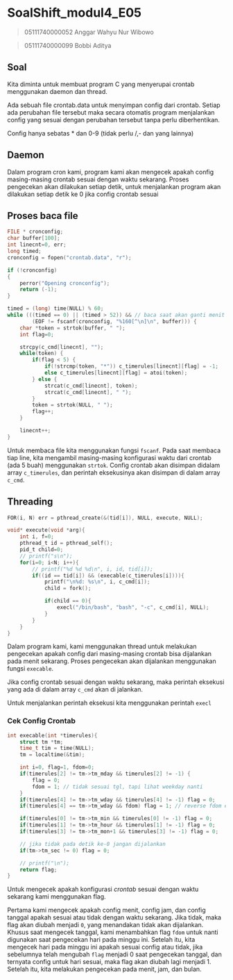 # SoalShift_modul4_E05

> 05111740000052 Anggar Wahyu Nur Wibowo

>  05111740000099 Bobbi Aditya

## Soal
Kita diminta untuk membuat program C yang menyerupai crontab menggunakan daemon dan thread. 

Ada sebuah file crontab.data untuk menyimpan config dari crontab. Setiap ada perubahan file tersebut maka secara otomatis program menjalankan config yang sesuai dengan perubahan tersebut tanpa perlu diberhentikan. 

Config hanya sebatas * dan 0-9 (tidak perlu /,- dan yang lainnya)

## Daemon

Dalam program cron kami, program kami akan mengecek apakah config masing-masing crontab sesuai dengan waktu sekarang. Proses pengecekan akan dilakukan setiap detik, untuk menjalankan program akan dilakukan setiap detik ke 0 jika config crontab sesuai


## Proses baca file
```c
FILE * cronconfig;
char buffer[100];
int linecnt=0, err;
long timed;
cronconfig = fopen("crontab.data", "r");

if (!cronconfig)
{
    perror("Opening cronconfig");
    return (-1);
}

timed = (long) time(NULL) % 60;
while (((timed == 0) || (timed > 52)) && // baca saat akan ganti menit
        (EOF != fscanf(cronconfig, "%160[^\n]\n", buffer))) {
    char *token = strtok(buffer, " ");
    int flag=0;

    strcpy(c_cmd[linecnt], "");
    while(token) {
        if(flag < 5) {
            if(!strcmp(token, "*")) c_timerules[linecnt][flag] = -1;
            else c_timerules[linecnt][flag] = atoi(token);  
        } else {
            strcat(c_cmd[linecnt], token);
            strcat(c_cmd[linecnt], " ");
        }
        token = strtok(NULL, " ");
        flag++;
    }

    linecnt++;
}
```
Untuk membaca file kita menggunakan fungsi `fscanf`. Pada saat membaca tiap line, kita mengambil masing-masing konfigurasi waktu dari crontab (ada 5 buah) menggunakan `strtok`. Config crontab akan disimpan didalam array `c_timerules`, dan perintah eksekusinya akan disimpan di dalam array `c_cmd`.

## Threading
```c
FOR(i, N) err = pthread_create(&(tid[i]), NULL, execute, NULL);

void* execute(void *arg){
    int i, f=0;
    pthread_t id = pthread_self();
    pid_t child=0;
    // printf("s\n");
    for(i=0; i<N; i++){
        // printf("%d %d %d\n", i, id, tid[i]);
        if((id == tid[i]) && (execable(c_timerules[i]))){
            printf("\n%d: %s\n", i, c_cmd[i]);
            child = fork();

            if(child == 0){
                execl("/bin/bash", "bash", "-c", c_cmd[i], NULL);
            }
        }
    }
}
```
Dalam program kami, kami menggunakan thread untuk melakukan pengecekan apakah config dari masing-masing crontab bisa dijalankan pada menit sekarang. Proses pengecekan akan dijalankan menggunakan fungsi `execable`.

Jika config crontab sesuai dengan waktu sekarang, maka perintah eksekusi yang ada di dalam array `c_cmd` akan di jalankan.

Untuk menjalankan perintah eksekusi kita menggunakan perintah `execl`

### Cek Config Crontab
```c
int execable(int *timerules){
    struct tm *tm;
    time_t tim = time(NULL);
    tm = localtime(&tim);

    int i=0, flag=1, fdom=0;
    if(timerules[2] != tm->tm_mday && timerules[2] != -1) {
        flag = 0;
        fdom = 1; // tidak sesuai tgl, tapi lihat weekday nanti
    }
    if(timerules[4] != tm->tm_wday && timerules[4] != -1) flag = 0;
    if(timerules[4] == tm->tm_wday && fdom) flag = 1; // reverse fdom effect

    if(timerules[0] != tm->tm_min && timerules[0] != -1) flag = 0;
    if(timerules[1] != tm->tm_hour && timerules[1] != -1) flag = 0;
    if(timerules[3] != tm->tm_mon+1 && timerules[3] != -1) flag = 0;

    // jika tidak pada detik ke-0 jangan dijalankan
    if(tm->tm_sec != 0) flag = 0;

    // printf("\n");
    return flag;
}
```
Untuk mengecek apakah konfigurasi *crontab* sesuai dengan waktu sekarang kami menggunakan flag.

Pertama kami mengecek apakah config menit, config jam, dan config tanggal apakah sesuai atau tidak dengan waktu sekarang. Jika tidak, maka flag akan diubah menjadi `0`, yang menandakan tidak akan dijalankan. Khusus saat mengecek tanggal, kami menambahkan flag `fdom` untuk nanti digunakan saat pengecekan hari pada minggu ini. Setelah itu, kita mengecek hari pada minggu ini apakah sesuai config atau tidak, jika sebelumnya telah mengubah `flag` menjadi 0 saat pengecekan tanggal, dan ternyata config untuk hari sesuai, maka flag akan diubah lagi menjadi 1. Setelah itu, kita melakukan pengecekan pada menit, jam, dan bulan.
